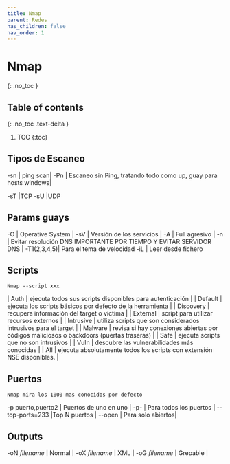 ```yaml
---
title: Nmap
parent: Redes
has_children: false
nav_order: 1
---
```

# Nmap 
{: .no_toc }

## Table of contents
{: .no_toc .text-delta }

1. TOC
{:toc}


## Tipos de Escaneo

-sn | ping scan|
-Pn | Escaneo sin Ping, tratando todo como up, guay para hosts windows|

-sT |TCP
-sU |UDP

## Params guays

-O | Operative System |
-sV | Versión de los servicios |
-A | Full agresivo |
-n | Evitar resolución DNS IMPORTANTE POR TIEMPO Y EVITAR SERVIDOR DNS |
-T1(2,3,4,5)| Para el tema de velocidad
-iL | Leer desde fichero

## Scripts
`Nmap --script xxx`

| Auth | ejecuta todos sus scripts disponibles para autenticación |
| Default | ejecuta los scripts básicos por defecto de la herramienta |
| Discovery | recupera información del target o víctima |
| External | script para utilizar recursos externos |
| Intrusive | utiliza scripts que son considerados intrusivos para el target |
| Malware | revisa si hay conexiones abiertas por códigos maliciosos o backdoors (puertas traseras) |
| Safe | ejecuta scripts que no son intrusivos |
| Vuln | descubre las vulnerabilidades más conocidas |
| All | ejecuta absolutamente todos los scripts con extensión NSE disponibles. |
		

## Puertos
`Nmap mira los 1000 mas conocidos por defecto`

-p puerto,puerto2 | Puertos de uno en uno |
-p- | Para todos los puertos |
--top-ports=233 |Top N puertos |
--open | Para solo abiertos|

## Outputs

-oN *filename* | Normal |
-oX *filename* | XML |
-oG *filename* | Grepable |

